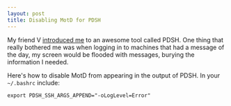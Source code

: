 ```yaml
---
layout: post
title: Disabling MotD for PDSH
---
```


My friend V [introduced me](http://vverma.net/use-pdsh-to-shell-into-multiple-hosts.html) to an awesome tool called PDSH. One thing that really bothered me was when logging in to machines that had a message of the day, my screen would be flooded with messages, burying the information I needed. 

Here's how to disable MotD from appearing in the output of PDSH. In your `~/.bashrc` include:

```
export PDSH_SSH_ARGS_APPEND="-oLogLevel=Error"
```
